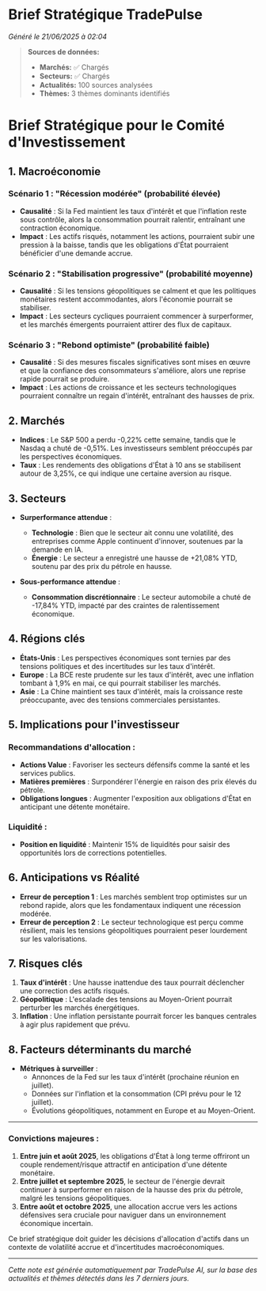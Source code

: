 # Brief Stratégique TradePulse

*Généré le 21/06/2025 à 02:04*

> **Sources de données:**
> - **Marchés:** ✅ Chargés
> - **Secteurs:** ✅ Chargés
> - **Actualités:** 100 sources analysées
> - **Thèmes:** 3 thèmes dominants identifiés

# Brief Stratégique pour le Comité d'Investissement

## 1. Macroéconomie

### Scénario 1 : "Récession modérée" (probabilité élevée)
- **Causalité** : Si la Fed maintient les taux d'intérêt et que l'inflation reste sous contrôle, alors la consommation pourrait ralentir, entraînant une contraction économique.
- **Impact** : Les actifs risqués, notamment les actions, pourraient subir une pression à la baisse, tandis que les obligations d'État pourraient bénéficier d'une demande accrue.

### Scénario 2 : "Stabilisation progressive" (probabilité moyenne)
- **Causalité** : Si les tensions géopolitiques se calment et que les politiques monétaires restent accommodantes, alors l'économie pourrait se stabiliser.
- **Impact** : Les secteurs cycliques pourraient commencer à surperformer, et les marchés émergents pourraient attirer des flux de capitaux.

### Scénario 3 : "Rebond optimiste" (probabilité faible)
- **Causalité** : Si des mesures fiscales significatives sont mises en œuvre et que la confiance des consommateurs s'améliore, alors une reprise rapide pourrait se produire.
- **Impact** : Les actions de croissance et les secteurs technologiques pourraient connaître un regain d'intérêt, entraînant des hausses de prix.

## 2. Marchés

- **Indices** : Le S&P 500 a perdu -0,22% cette semaine, tandis que le Nasdaq a chuté de -0,51%. Les investisseurs semblent préoccupés par les perspectives économiques.
- **Taux** : Les rendements des obligations d'État à 10 ans se stabilisent autour de 3,25%, ce qui indique une certaine aversion au risque.

## 3. Secteurs

- **Surperformance attendue** : 
  - **Technologie** : Bien que le secteur ait connu une volatilité, des entreprises comme Apple continuent d'innover, soutenues par la demande en IA.
  - **Énergie** : Le secteur a enregistré une hausse de +21,08% YTD, soutenu par des prix du pétrole en hausse.

- **Sous-performance attendue** : 
  - **Consommation discrétionnaire** : Le secteur automobile a chuté de -17,84% YTD, impacté par des craintes de ralentissement économique.

## 4. Régions clés

- **États-Unis** : Les perspectives économiques sont ternies par des tensions politiques et des incertitudes sur les taux d'intérêt.
- **Europe** : La BCE reste prudente sur les taux d'intérêt, avec une inflation tombant à 1,9% en mai, ce qui pourrait stabiliser les marchés.
- **Asie** : La Chine maintient ses taux d'intérêt, mais la croissance reste préoccupante, avec des tensions commerciales persistantes.

## 5. Implications pour l'investisseur

### Recommandations d'allocation :
- **Actions Value** : Favoriser les secteurs défensifs comme la santé et les services publics.
- **Matières premières** : Surpondérer l'énergie en raison des prix élevés du pétrole.
- **Obligations longues** : Augmenter l'exposition aux obligations d'État en anticipant une détente monétaire.

### Liquidité :
- **Position en liquidité** : Maintenir 15% de liquidités pour saisir des opportunités lors de corrections potentielles.

## 6. Anticipations vs Réalité

- **Erreur de perception 1** : Les marchés semblent trop optimistes sur un rebond rapide, alors que les fondamentaux indiquent une récession modérée.
- **Erreur de perception 2** : Le secteur technologique est perçu comme résilient, mais les tensions géopolitiques pourraient peser lourdement sur les valorisations.

## 7. Risques clés

1. **Taux d'intérêt** : Une hausse inattendue des taux pourrait déclencher une correction des actifs risqués.
2. **Géopolitique** : L'escalade des tensions au Moyen-Orient pourrait perturber les marchés énergétiques.
3. **Inflation** : Une inflation persistante pourrait forcer les banques centrales à agir plus rapidement que prévu.

## 8. Facteurs déterminants du marché

- **Métriques à surveiller** : 
  - Annonces de la Fed sur les taux d'intérêt (prochaine réunion en juillet).
  - Données sur l'inflation et la consommation (CPI prévu pour le 12 juillet).
  - Évolutions géopolitiques, notamment en Europe et au Moyen-Orient.

---

### Convictions majeures :
1. **Entre juin et août 2025**, les obligations d'État à long terme offriront un couple rendement/risque attractif en anticipation d'une détente monétaire.
2. **Entre juillet et septembre 2025**, le secteur de l'énergie devrait continuer à surperformer en raison de la hausse des prix du pétrole, malgré les tensions géopolitiques.
3. **Entre août et octobre 2025**, une allocation accrue vers les actions défensives sera cruciale pour naviguer dans un environnement économique incertain.

Ce brief stratégique doit guider les décisions d'allocation d'actifs dans un contexte de volatilité accrue et d'incertitudes macroéconomiques.

---

*Cette note est générée automatiquement par TradePulse AI, sur la base des actualités et thèmes détectés dans les 7 derniers jours.*
